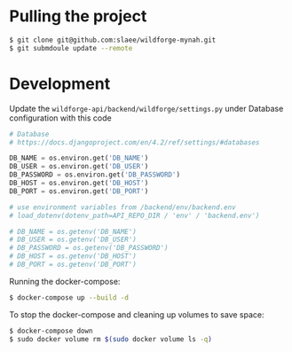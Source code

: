 # Pulling the project 
```bash
$ git clone git@github.com:slaee/wildforge-mynah.git
$ git submdoule update --remote
```

# Development 
Update the `wildforge-api/backend/wildforge/settings.py` under Database configuration with this code 
```python
# Database
# https://docs.djangoproject.com/en/4.2/ref/settings/#databases

DB_NAME = os.environ.get('DB_NAME')
DB_USER = os.environ.get('DB_USER')
DB_PASSWORD = os.environ.get('DB_PASSWORD')
DB_HOST = os.environ.get('DB_HOST')
DB_PORT = os.environ.get('DB_PORT')

# use environment variables from /backend/env/backend.env
# load_dotenv(dotenv_path=API_REPO_DIR / 'env' / 'backend.env')

# DB_NAME = os.getenv('DB_NAME')
# DB_USER = os.getenv('DB_USER')
# DB_PASSWORD = os.getenv('DB_PASSWORD')
# DB_HOST = os.getenv('DB_HOST')
# DB_PORT = os.getenv('DB_PORT')
```

Running the docker-compose:
```bash
$ docker-compose up --build -d
```

To stop the docker-compose and cleaning up volumes to save space:
```bash
$ docker-compose down
$ sudo docker volume rm $(sudo docker volume ls -q)
```
